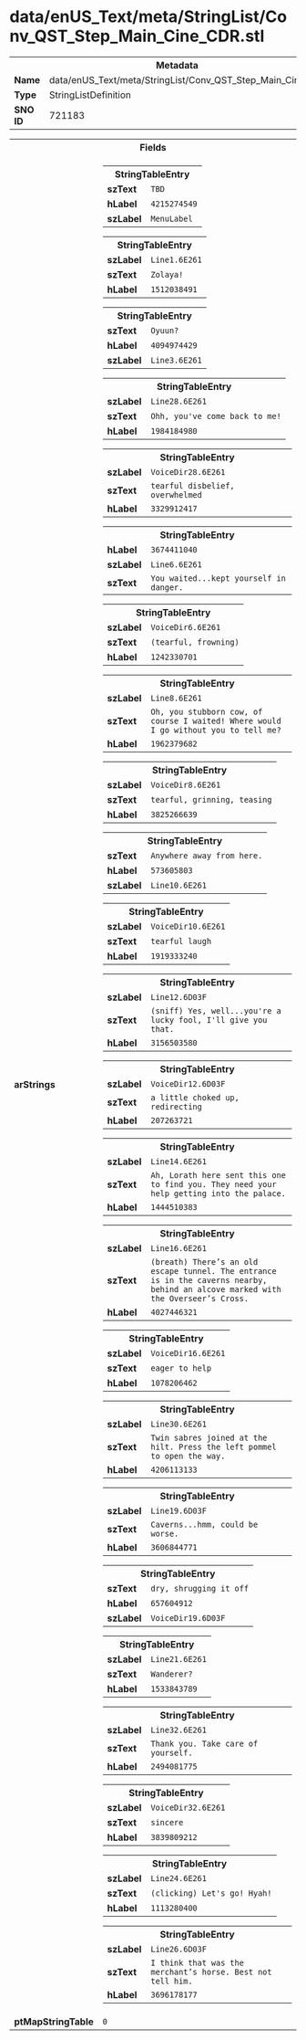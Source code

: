 <h1>data/enUS_Text/meta/StringList/Conv_QST_Step_Main_Cine_CDR.stl</h1><table><tr><th colspan="100%">Metadata</th></tr><tr><td><b>Name</b></td><td>data/enUS_Text/meta/StringList/Conv_QST_Step_Main_Cine_CDR.stl</td></tr><tr><td><b>Type</b></td><td>StringListDefinition</td></tr><tr><td><b>SNO ID</b></td><td>721183</td></tr></table>

<table><tr><th colspan="100%">Fields</th></tr><tr><td><b>arStrings</b></td><td><table><tr><th colspan="100%">StringTableEntry</th></tr><tr><td><b>szText</b></td><td><code>TBD</code></td></tr><tr><td><b>hLabel</b></td><td><code>4215274549</code></td></tr><tr><td><b>szLabel</b></td><td><code>MenuLabel</code></td></tr></table>


<table><tr><th colspan="100%">StringTableEntry</th></tr><tr><td><b>szLabel</b></td><td><code>Line1.6E261</code></td></tr><tr><td><b>szText</b></td><td><code>Zolaya!</code></td></tr><tr><td><b>hLabel</b></td><td><code>1512038491</code></td></tr></table>


<table><tr><th colspan="100%">StringTableEntry</th></tr><tr><td><b>szText</b></td><td><code>Oyuun?</code></td></tr><tr><td><b>hLabel</b></td><td><code>4094974429</code></td></tr><tr><td><b>szLabel</b></td><td><code>Line3.6E261</code></td></tr></table>


<table><tr><th colspan="100%">StringTableEntry</th></tr><tr><td><b>szLabel</b></td><td><code>Line28.6E261</code></td></tr><tr><td><b>szText</b></td><td><code>Ohh, you've come back to me!</code></td></tr><tr><td><b>hLabel</b></td><td><code>1984184980</code></td></tr></table>


<table><tr><th colspan="100%">StringTableEntry</th></tr><tr><td><b>szLabel</b></td><td><code>VoiceDir28.6E261</code></td></tr><tr><td><b>szText</b></td><td><code>tearful disbelief, overwhelmed</code></td></tr><tr><td><b>hLabel</b></td><td><code>3329912417</code></td></tr></table>


<table><tr><th colspan="100%">StringTableEntry</th></tr><tr><td><b>hLabel</b></td><td><code>3674411040</code></td></tr><tr><td><b>szLabel</b></td><td><code>Line6.6E261</code></td></tr><tr><td><b>szText</b></td><td><code>You waited...kept yourself in danger.</code></td></tr></table>


<table><tr><th colspan="100%">StringTableEntry</th></tr><tr><td><b>szLabel</b></td><td><code>VoiceDir6.6E261</code></td></tr><tr><td><b>szText</b></td><td><code>(tearful, frowning)</code></td></tr><tr><td><b>hLabel</b></td><td><code>1242330701</code></td></tr></table>


<table><tr><th colspan="100%">StringTableEntry</th></tr><tr><td><b>szLabel</b></td><td><code>Line8.6E261</code></td></tr><tr><td><b>szText</b></td><td><code>Oh, you stubborn cow, of course I waited! Where would I go without you to tell me?</code></td></tr><tr><td><b>hLabel</b></td><td><code>1962379682</code></td></tr></table>


<table><tr><th colspan="100%">StringTableEntry</th></tr><tr><td><b>szLabel</b></td><td><code>VoiceDir8.6E261</code></td></tr><tr><td><b>szText</b></td><td><code>tearful, grinning, teasing</code></td></tr><tr><td><b>hLabel</b></td><td><code>3825266639</code></td></tr></table>


<table><tr><th colspan="100%">StringTableEntry</th></tr><tr><td><b>szText</b></td><td><code>Anywhere away from here.</code></td></tr><tr><td><b>hLabel</b></td><td><code>573605803</code></td></tr><tr><td><b>szLabel</b></td><td><code>Line10.6E261</code></td></tr></table>


<table><tr><th colspan="100%">StringTableEntry</th></tr><tr><td><b>szLabel</b></td><td><code>VoiceDir10.6E261</code></td></tr><tr><td><b>szText</b></td><td><code>tearful laugh</code></td></tr><tr><td><b>hLabel</b></td><td><code>1919333240</code></td></tr></table>


<table><tr><th colspan="100%">StringTableEntry</th></tr><tr><td><b>szLabel</b></td><td><code>Line12.6D03F</code></td></tr><tr><td><b>szText</b></td><td><code>(sniff) Yes, well...you're a lucky fool, I'll give you that.</code></td></tr><tr><td><b>hLabel</b></td><td><code>3156503580</code></td></tr></table>


<table><tr><th colspan="100%">StringTableEntry</th></tr><tr><td><b>szLabel</b></td><td><code>VoiceDir12.6D03F</code></td></tr><tr><td><b>szText</b></td><td><code>a little choked up, redirecting</code></td></tr><tr><td><b>hLabel</b></td><td><code>207263721</code></td></tr></table>


<table><tr><th colspan="100%">StringTableEntry</th></tr><tr><td><b>szLabel</b></td><td><code>Line14.6E261</code></td></tr><tr><td><b>szText</b></td><td><code>Ah, Lorath here sent this one to find you. They need your help getting into the palace.</code></td></tr><tr><td><b>hLabel</b></td><td><code>1444510383</code></td></tr></table>


<table><tr><th colspan="100%">StringTableEntry</th></tr><tr><td><b>szLabel</b></td><td><code>Line16.6E261</code></td></tr><tr><td><b>szText</b></td><td><code>(breath) There’s an old escape tunnel. The entrance is in the caverns nearby, behind an alcove marked with the Overseer’s Cross.</code></td></tr><tr><td><b>hLabel</b></td><td><code>4027446321</code></td></tr></table>


<table><tr><th colspan="100%">StringTableEntry</th></tr><tr><td><b>szLabel</b></td><td><code>VoiceDir16.6E261</code></td></tr><tr><td><b>szText</b></td><td><code>eager to help</code></td></tr><tr><td><b>hLabel</b></td><td><code>1078206462</code></td></tr></table>


<table><tr><th colspan="100%">StringTableEntry</th></tr><tr><td><b>szLabel</b></td><td><code>Line30.6E261</code></td></tr><tr><td><b>szText</b></td><td><code>Twin sabres joined at the hilt. Press the left pommel to open the way.</code></td></tr><tr><td><b>hLabel</b></td><td><code>4206113133</code></td></tr></table>


<table><tr><th colspan="100%">StringTableEntry</th></tr><tr><td><b>szLabel</b></td><td><code>Line19.6D03F</code></td></tr><tr><td><b>szText</b></td><td><code>Caverns...hmm, could be worse.</code></td></tr><tr><td><b>hLabel</b></td><td><code>3606844771</code></td></tr></table>


<table><tr><th colspan="100%">StringTableEntry</th></tr><tr><td><b>szText</b></td><td><code>dry, shrugging it off</code></td></tr><tr><td><b>hLabel</b></td><td><code>657604912</code></td></tr><tr><td><b>szLabel</b></td><td><code>VoiceDir19.6D03F</code></td></tr></table>


<table><tr><th colspan="100%">StringTableEntry</th></tr><tr><td><b>szLabel</b></td><td><code>Line21.6E261</code></td></tr><tr><td><b>szText</b></td><td><code>Wanderer?</code></td></tr><tr><td><b>hLabel</b></td><td><code>1533843789</code></td></tr></table>


<table><tr><th colspan="100%">StringTableEntry</th></tr><tr><td><b>szLabel</b></td><td><code>Line32.6E261</code></td></tr><tr><td><b>szText</b></td><td><code>Thank you. Take care of yourself.</code></td></tr><tr><td><b>hLabel</b></td><td><code>2494081775</code></td></tr></table>


<table><tr><th colspan="100%">StringTableEntry</th></tr><tr><td><b>szLabel</b></td><td><code>VoiceDir32.6E261</code></td></tr><tr><td><b>szText</b></td><td><code>sincere</code></td></tr><tr><td><b>hLabel</b></td><td><code>3839809212</code></td></tr></table>


<table><tr><th colspan="100%">StringTableEntry</th></tr><tr><td><b>szLabel</b></td><td><code>Line24.6E261</code></td></tr><tr><td><b>szText</b></td><td><code>(clicking) Let's go! Hyah!</code></td></tr><tr><td><b>hLabel</b></td><td><code>1113280400</code></td></tr></table>


<table><tr><th colspan="100%">StringTableEntry</th></tr><tr><td><b>szLabel</b></td><td><code>Line26.6D03F</code></td></tr><tr><td><b>szText</b></td><td><code>I think that was the merchant’s horse. Best not tell him.</code></td></tr><tr><td><b>hLabel</b></td><td><code>3696178177</code></td></tr></table>


</td></tr><tr><td><b>ptMapStringTable</b></td><td><code>0</code></td></tr></table>

